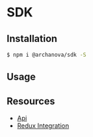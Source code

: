 # SDK

## Installation

```bash
$ npm i @archanova/sdk -S
```

## Usage

## Resources

- [Api](api.md)
- [Redux Integration](redux_integration.md)
